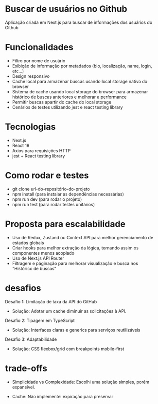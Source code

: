 # Buscar de usuários no Github

Aplicação criada em Next.js para buscar de informações dos usuários do Github

# Funcionalidades
- Filtro por nome de usuário
- Exibição de informação por metadados (bio, localização, name, login, etc...)
- Design responsivo
- Cache local para armazenar buscas usando local storage nativo do browser
- Sistema de cache usando local storage do browser para armazenar histórico de buscas anteriores e melhorar a performance
- Permitir buscas apartir do cache do local storage
- Cenários de testes utilizando jest e react testing library

# Tecnologias
- Next.js
- React 18
- Axios para requisições HTTP
- jest + React testing library

# Como rodar e testes
- git clone url-do-repositório-do-projeto
- npm install (para instalar as dependências necessárias)
- npm run dev (para rodar o projeto) 
- npm run test (para rodar testes unitários)

# Proposta para escalabilidade
- Uso de Redux, Zustand ou Context API para melhor gerenciamento de estados globais
- Criar hooks para melhor extração da lógica, tornando assim os componentes menos acoplado
- Uso de Next.js API Router
- Filtragem e páginação para melhorar visualização e busca nos "Histórico de buscas"


# desafios
Desafio 1: Limitação de taxa da API do GitHub
- Solução: Adotar um cache diminuir as solicitações à API.


Desafio 2: Tipagem em TypeScript
- Solução: Interfaces claras e generics para serviços reutilizáveis

Desafio 3: Adaptabilidade
- Solução: CSS flexbox/grid com breakpoints mobile-first

# trade-offs
- Simplicidade vs Complexidade: Escolhi uma solução simples, porém expansível.

- Cache: Não implementei expiração para preservar 